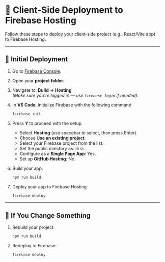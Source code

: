 
# 🚀 Client-Side Deployment to Firebase Hosting

Follow these steps to deploy your client-side project (e.g., React/Vite app) to Firebase Hosting.

---

## 🔧 Initial Deployment

1. Go to [Firebase Console](https://console.firebase.google.com).
2. Open your **project folder**.
3. Navigate to:
   **Build** → **Hosting**  
   *(Make sure you're logged in — use `firebase login` if needed)*.

4. In **VS Code**, initialize Firebase with the following command:
   ```bash
   firebase init
   ```

5. Press **Y** to proceed with the setup.

   - Select **Hosting** (use spacebar to select, then press Enter).
   - Choose **Use an existing project**.
   - Select your Firebase project from the list.
   - Set the public directory as: `dist`.
   - Configure as a **Single Page App**: Yes.
   - Set up **GitHub Hosting**: No.

6. Build your app:
   ```bash
   npm run build
   ```

7. Deploy your app to Firebase Hosting:
   ```bash
   firebase deploy
   ```

---

## 🔄 If You Change Something

1. Rebuild your project:
   ```bash
   npm run build
   ```

2. Redeploy to Firebase:
   ```bash
   firebase deploy
   ```















<!-- Client Side Deploy in Firebase 

1. Go to -> firebase.console.google.com

2. Go to -> project folder

3. Go to -> Build -> Hosting -> if need check firebase login/logout

4. In vs code -> firebase.init -> press y for init -> Select hosting -> Select hosting by press space bar -> 
   existing project -> select project -> public directory (dist) -> single page -> y -> github -> n

5. npm run build

6. firebase deploy



if change something 

1. npm run build

2. firebase deploy -->
